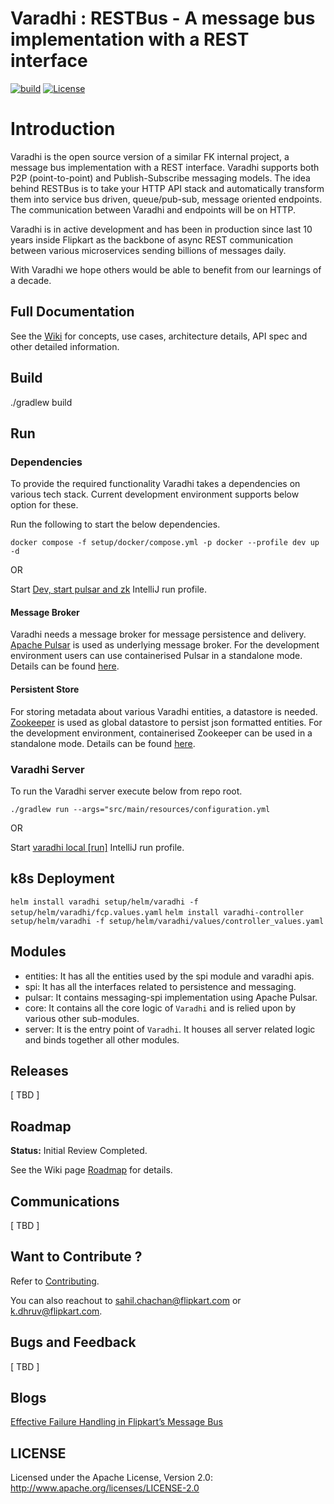 # Varadhi : RESTBus - A message bus implementation with a REST interface

[![build](https://github.com/flipkart-incubator/varadhi/actions/workflows/gradlebuild.yml/badge.svg?branch=master)](https://github.com/flipkart-incubator/varadhi/actions/workflows/gradlebuild.yml)
[![License](https://img.shields.io/badge/License-Apache_2.0-blue.svg)](https://opensource.org/licenses/Apache-2.0)

# Introduction

Varadhi is the open source version of a similar FK internal project, a message bus implementation with a REST interface.
Varadhi supports both P2P (point-to-point) and Publish-Subscribe messaging models. The idea behind RESTBus is to take
your HTTP API stack and automatically transform them into service bus driven, queue/pub-sub, message oriented endpoints.
The communication between Varadhi and endpoints will be on HTTP.

Varadhi is in active development and has been in production since last 10 years inside Flipkart as the backbone of async
REST communication between various microservices sending billions of messages daily.

With Varadhi we hope others would be able to benefit from our learnings of a decade.

## Full Documentation

See the [Wiki](https://github.com/flipkart-incubator/varadhi/wiki/) for concepts, use cases, architecture details, API
spec and other detailed information.

## Build

./gradlew build

## Run

### Dependencies

To provide the required functionality Varadhi takes a dependencies on various tech stack.
Current development environment supports below option for these.

Run the following to start the below dependencies.

```docker compose -f setup/docker/compose.yml -p docker --profile dev up -d```

OR

Start [Dev, start pulsar and zk](.run%2FDev%2C%20start%20pulsar%20and%20zk.run.xml) IntelliJ run profile.

#### Message Broker

Varadhi needs a message broker for message persistence and delivery. [Apache Pulsar](https://pulsar.apache.org/) is used
as underlying message broker. For the development environment users can use containerised Pulsar in a standalone mode.
Details can be found [here](https://pulsar.apache.org/docs/3.0.x/standalone-docker/).

#### Persistent Store

For storing metadata about various Varadhi entities, a datastore is needed. [Zookeeper](https://zookeeper.apache.org/)
is used as global datastore to persist json formatted entities. For the development environment, containerised Zookeeper
can be
used in a standalone mode. Details can be found [here](https://hub.docker.com/_/zookeeper).

### Varadhi Server

To run the Varadhi server execute below from repo root.

```./gradlew run --args="src/main/resources/configuration.yml```

OR

Start [varadhi local \[run\]](.run%2Fvaradhi%20local%20%5Brun%5D.run.xml) IntelliJ run profile.

## k8s Deployment

```helm install varadhi setup/helm/varadhi -f setup/helm/varadhi/fcp.values.yaml```
```helm install varadhi-controller setup/helm/varadhi -f setup/helm/varadhi/values/controller_values.yaml```

## Modules

- entities: It has all the entities used by the spi module and varadhi apis.
- spi: It has all the interfaces related to persistence and messaging.
- pulsar: It contains messaging-spi implementation using Apache Pulsar.
- core: It contains all the core logic of `Varadhi` and is relied upon by various other sub-modules.
- server: It is the entry point of `Varadhi`. It houses all server related logic and binds together all other modules.

## Releases

[ TBD ]

## Roadmap

**Status:** Initial Review Completed.

See the Wiki page [Roadmap](https://github.com/flipkart-incubator/varadhi/wiki/Roadmap) for details.

## Communications

[ TBD ]

## Want to Contribute ?
Refer to [Contributing](./CONTRIBUTING.md).

You can also reachout to sahil.chachan@flipkart.com or k.dhruv@flipkart.com.

## Bugs and Feedback

[ TBD ]

## Blogs

[Effective Failure Handling in Flipkart’s Message Bus](https://blog.flipkart.tech/effective-failure-handling-in-flipkarts-message-bus-436c36be76cc)

## LICENSE

Licensed under the Apache License, Version 2.0: http://www.apache.org/licenses/LICENSE-2.0
